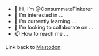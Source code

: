 - 👋 Hi, I’m @ConsummateTinkerer
- 👀 I’m interested in ...
- 🌱 I’m currently learning ...
- 💞️ I’m looking to collaborate on ...
- 📫 How to reach me ...

<!---
ConsummateTinkerer/ConsummateTinkerer is a ✨ special ✨ repository because its `README.md` (this file) appears on your GitHub profile.
You can click the Preview link to take a look at your changes.
--->

Link back to <a rel=me href=https://botsin.space/@ConsummateTinkerer>Mastodon</a>
